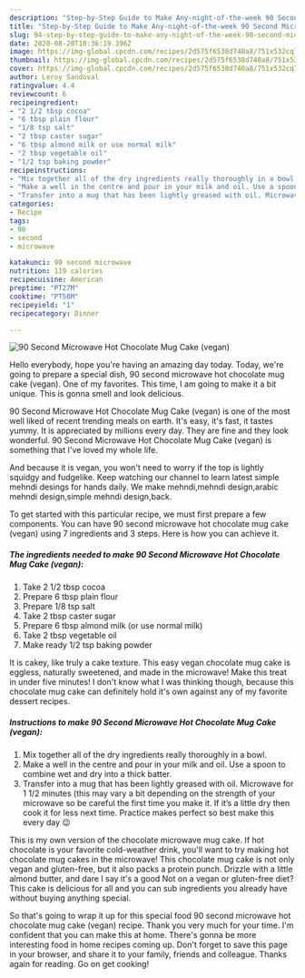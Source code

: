 ```yaml
---
description: "Step-by-Step Guide to Make Any-night-of-the-week 90 Second Microwave Hot Chocolate Mug Cake (vegan)"
title: "Step-by-Step Guide to Make Any-night-of-the-week 90 Second Microwave Hot Chocolate Mug Cake (vegan)"
slug: 94-step-by-step-guide-to-make-any-night-of-the-week-90-second-microwave-hot-chocolate-mug-cake-vegan
date: 2020-08-20T10:36:19.396Z
image: https://img-global.cpcdn.com/recipes/2d575f6538d740a8/751x532cq70/90-second-microwave-hot-chocolate-mug-cake-vegan-recipe-main-photo.jpg
thumbnail: https://img-global.cpcdn.com/recipes/2d575f6538d740a8/751x532cq70/90-second-microwave-hot-chocolate-mug-cake-vegan-recipe-main-photo.jpg
cover: https://img-global.cpcdn.com/recipes/2d575f6538d740a8/751x532cq70/90-second-microwave-hot-chocolate-mug-cake-vegan-recipe-main-photo.jpg
author: Leroy Sandoval
ratingvalue: 4.4
reviewcount: 6
recipeingredient:
- "2 1/2 tbsp cocoa"
- "6 tbsp plain flour"
- "1/8 tsp salt"
- "2 tbsp caster sugar"
- "6 tbsp almond milk or use normal milk"
- "2 tbsp vegetable oil"
- "1/2 tsp baking powder"
recipeinstructions:
- "Mix together all of the dry ingredients really thoroughly in a bowl."
- "Make a well in the centre and pour in your milk and oil. Use a spoon to combine wet and dry into a thick batter."
- "Transfer into a mug that has been lightly greased with oil. Microwave for 1 1/2 minutes (this may vary a bit depending on the strength of your microwave so be careful the first time you make it. If it’s a little dry then cook it for less next time. Practice makes perfect so best make this every day 😉"
categories:
- Recipe
tags:
- 90
- second
- microwave

katakunci: 90 second microwave 
nutrition: 119 calories
recipecuisine: American
preptime: "PT27M"
cooktime: "PT58M"
recipeyield: "1"
recipecategory: Dinner

---
```



![90 Second Microwave Hot Chocolate Mug Cake (vegan)](https://img-global.cpcdn.com/recipes/2d575f6538d740a8/751x532cq70/90-second-microwave-hot-chocolate-mug-cake-vegan-recipe-main-photo.jpg)

Hello everybody, hope you're having an amazing day today. Today, we're going to prepare a special dish, 90 second microwave hot chocolate mug cake (vegan). One of my favorites. This time, I am going to make it a bit unique. This is gonna smell and look delicious.

90 Second Microwave Hot Chocolate Mug Cake (vegan) is one of the most well liked of recent trending meals on earth. It's easy, it's fast, it tastes yummy. It is appreciated by millions every day. They are fine and they look wonderful. 90 Second Microwave Hot Chocolate Mug Cake (vegan) is something that I've loved my whole life.

And because it is vegan, you won&#39;t need to worry if the top is lightly squidgy and fudgelike. Keep watching our channel to learn latest simple mehndi desings for hands daily. We make mehndi,mehndi design,arabic mehndi design,simple mehndi design,back.


To get started with this particular recipe, we must first prepare a few components. You can have 90 second microwave hot chocolate mug cake (vegan) using 7 ingredients and 3 steps. Here is how you can achieve it.

<!--inarticleads1-->

##### The ingredients needed to make 90 Second Microwave Hot Chocolate Mug Cake (vegan):

1. Take 2 1/2 tbsp cocoa
1. Prepare 6 tbsp plain flour
1. Prepare 1/8 tsp salt
1. Take 2 tbsp caster sugar
1. Prepare 6 tbsp almond milk (or use normal milk)
1. Take 2 tbsp vegetable oil
1. Make ready 1/2 tsp baking powder


It is cakey, like truly a cake texture. This easy vegan chocolate mug cake is eggless, naturally sweetened, and made in the microwave! Make this treat in under five minutes! I don&#39;t know what I was thinking though, because this chocolate mug cake can definitely hold it&#39;s own against any of my favorite dessert recipes. 

<!--inarticleads2-->

##### Instructions to make 90 Second Microwave Hot Chocolate Mug Cake (vegan):

1. Mix together all of the dry ingredients really thoroughly in a bowl.
1. Make a well in the centre and pour in your milk and oil. Use a spoon to combine wet and dry into a thick batter.
1. Transfer into a mug that has been lightly greased with oil. Microwave for 1 1/2 minutes (this may vary a bit depending on the strength of your microwave so be careful the first time you make it. If it’s a little dry then cook it for less next time. Practice makes perfect so best make this every day 😉


This is my own version of the chocolate microwave mug cake. If hot chocolate is your favorite cold-weather drink, you&#39;ll want to try making hot chocolate mug cakes in the microwave! This chocolate mug cake is not only vegan and gluten-free, but it also packs a protein punch. Drizzle with a little almond butter, and dare I say it&#39;s a good Not on a vegan or gluten-free diet? This cake is delicious for all and you can sub ingredients you already have without buying anything special. 

So that's going to wrap it up for this special food 90 second microwave hot chocolate mug cake (vegan) recipe. Thank you very much for your time. I'm confident that you can make this at home. There's gonna be more interesting food in home recipes coming up. Don't forget to save this page in your browser, and share it to your family, friends and colleague. Thanks again for reading. Go on get cooking!

